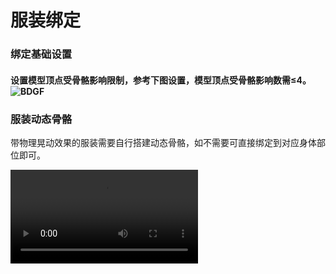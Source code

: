 # 服装绑定

### 绑定基础设置

#### 设置模型顶点受骨骼影响限制，参考下图设置，模型顶点受骨骼影响数需≤4。![BDGF](https://arkimg.ark.online/BDGF-1740537613695-4.png)

### 服装动态骨骼

带物理晃动效果的服装需要自行搭建动态骨骼，如不需要可直接绑定到对应身体部位即可。

<video controls src="https://arkimg.ark.online/服装动态骨骼介绍.mp4" />

### 动态骨骼命名规范

请按照下列规范设置骨骼，当不符合下列标准时，会导致动态骨骼无效或效果异常。
- 骨骼需要进行归1处理，不得带有缩放值。
- 单个部位FBX模型动态骨骼上限为100根。
- 骨骼命名不要用软件自动生成的命名，建议添加一些独特的命名或者部件做前缀
- 带晃动效果骨骼第一根骨骼节点命名必须包含后缀“_Dynphy”。
- 末端骨骼命名必须包含后缀“_Nub ”。
裙子、桶袖子等 建议根据模型制作8条动态骨骼（长度一致）保证效果（4条/6条不过膝短裙可用）。
- 建议裙子、桶袖，片裙等骨骼按照顺时针顺序排布搭建，保证骨骼长短一致坐标轴朝向一致（其它非桶形部件可按规范搭建）。
- 建议命名中通过添加_F（前）、_FR（前右）、_R（右）、_BR（后右）、_B（后）、_BL（后左）、_L（左）、_FL（前左）等命名字段辅助定位骨骼方向。![fw](https://arkimg.ark.online/fw-1740476574164-8.png)


####  裸模衔接处权重。

- 裸模衔接处务必以此为准，不然动画播放时会**破面**或**穿插**。

- 服装部件的**接缝处**。权重需要**保持一致**。

- 例如：腰部接缝上装部分模型切口处权重 Spine_01：1， 下装部分模型切口处权重Spine_01：1。

  |     接缝位置     |                        女性权重参考图                        |              蒙皮数值               |                        男性权重参考图                        |               蒙皮数值               |
  | :--------------: | :----------------------------------------------------------: | :---------------------------------: | :----------------------------------------------------------: | :----------------------------------: |
  |    上装脖子处    | <img src="https://arkimg.ark.online/1740381224265-3.png" alt="img" style="zoom:25%;" /> | Head:<br />(0.5) <br/>Neck_01:(0.5) | <img src="https://arkimg.ark.online/1740381224265-4.png" alt="img" style="zoom:25%;" /> | Head: <br />(0.5) <br/>Neck_01:(0.5) |
  | 手套与上装衔接处 | <img src="https://arkimg.ark.online/1740381224266-5.png" alt="img" style="zoom:25%;" /> | Hand_L: (0.4)<br/> Lowerarm_L:(0.6) | <img src="https://arkimg.ark.online/1740381224266-6.png" alt="img" style="zoom:25%;" /> | Hand_L: (0)   <br/>Lowerarm_L:   (1) |
  | 上装与下装衔接处 | <img src="https://arkimg.ark.online/1740381224266-7.png" alt="img" style="zoom:25%;" /> |           Spine_01:  (1)            | <img src="https://arkimg.ark.online/1740381224266-8.png" alt="img" style="zoom:25%;" /> |            Spine_01:  (1)            |
  | 下装与鞋子衔接处 | <img src="https://arkimg.ark.online/1740381224266-9.png" alt="img" style="zoom:25%;" /> |            Calf_L:  (1)             | <img src="https://arkimg.ark.online/1740381224266-10.png" alt="img" style="zoom:25%;" /> |             Calf_L:  (1)             |

# 教程：服装样例（连衣裙）

### 3dsMax：

- 导入官方提供的基础骨骼，基于基础模型搭建服装骨骼。

   ![img](https://arkimg.ark.online/1740381224266-11.png)
- 按连衣裙模型走势搭建动态骨骼，按规范命名，并将动态骨骼连接到脊柱Spine_01下。

   ![img](https://arkimg.ark.online/1740381224266-12.png)
- 选择模型添加绑定蒙皮命令“Skin”并添加对应的动态骨骼，选择模型顶点进行绑定蒙皮。

   ![img](https://arkimg.ark.online/1740381224266-13.png)
- 权重分配后可旋转骨骼检查模型蒙皮是否合理。

   ![img](https://arkimg.ark.online/1740381224266-14.png)
- 完成权重调整后，导出为FBX资源以备用。


### Maya:

- 导入官方提供的基础骨骼，基于基础模型搭建服装骨骼。

   ![img](https://arkimg.ark.online/1740381224267-16.png)
- 选择装备面板创建骨骼或点击左侧顶部骨架面板按模型走势创建骨骼，并将动态骨骼链接到Spine_01下。

   ![img](https://arkimg.ark.online/1740381224267-17.png)
- 骨骼搭建完成后调整骨骼层级，按规范给骨骼命名，并确认裙子动态骨骼朝向一致（如图骨骼对象坐标Y轴向外，其它骨骼也须保持一致）。

   ![img](https://arkimg.ark.online/1740381224267-18.png)
- 选中模型点击顶部蒙皮面板选择“绑定蒙皮”，单个模型顶点最大受4根骨骼影响。

   ![img](https://arkimg.ark.online/1740381224267-19.png)
- 选择模型与相关联的骨骼，调整好蒙皮选项，点击绑定蒙皮。

   ![img](https://arkimg.ark.online/1740381224267-20.png)
- 旋转裙子骨骼检查权重，针对不合理的权重进行手动调整。

   ![img](https://arkimg.ark.online/1740381224267-21.png)

- 完成权重调整后，按导出设置导出该部位FBX。

###### MAYA服装骨骼搭建绑定全流程：

- 动态骨骼服装搭建绑定导出全流程

<video controls src="https://arkimg.ark.online/MAYA%E8%A3%99%E5%AD%90%E7%BB%91%E5%AE%9A%E5%85%A8%E6%B5%81%E7%A8%8B.mp4" />

# 资源导出

- 需要导出为FBX格式文件。
- 资源从DCC软件中导出，包含模型+骨骼（含动态骨骼）。
- 导出后即可进入口袋方舟进行资源上传（配置选择对应动态骨骼模板）。

### 导出设置：服装导出FBX通用

- 选择对应模型部位与骨骼（目标模型，骨骼，动态骨骼及末端）。
- 轴向:Up Axis:Z-up,类型：Type:Binary
- 动画面板不勾选:Animation
  ######  3dsMAX:![img](https://arkimg.ark.online/1740381224267-22.png)

  ######  Maya：![img](https://arkimg.ark.online/1740381224267-23.png)

  ######  Blender:![img](https://arkimg.ark.online/1740381224267-24.png)
